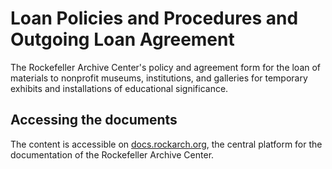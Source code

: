 # Loan Policies and Procedures and Outgoing Loan Agreement

The Rockefeller Archive Center's policy and agreement form for the loan of
materials to nonprofit museums, institutions, and galleries for temporary exhibits and installations of educational significance.

## Accessing the documents

The content is accessible on [docs.rockarch.org](docs.rockarch.org), the central platform for the documentation of the Rockefeller Archive Center.
